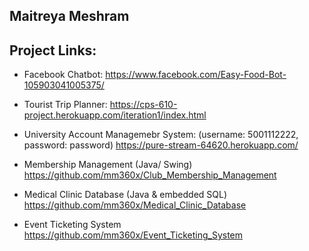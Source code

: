 ## Maitreya Meshram

## Project Links:

* Facebook Chatbot:
https://www.facebook.com/Easy-Food-Bot-105903041005375/

* Tourist Trip Planner:
https://cps-610-project.herokuapp.com/iteration1/index.html

* University Account Managemebr System: (username: 5001112222, password: password) 
https://pure-stream-64620.herokuapp.com/

* Membership Management (Java/ Swing)
https://github.com/mm360x/Club_Membership_Management

* Medical Clinic Database (Java & embedded SQL)
https://github.com/mm360x/Medical_Clinic_Database

* Event Ticketing System 
https://github.com/mm360x/Event_Ticketing_System





